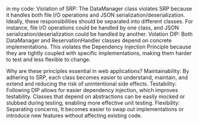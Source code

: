 in my code:
Violation of SRP:
The DataManager class violates SRP because it handles both file I/O operations and JSON serialization/deserialization. Ideally, these responsibilities should be separated into different classes. For instance, file I/O operations could be handled by one class, and JSON serialization/deserialization could be handled by another.
Volation DIP:
Both DataManager and ReservationHandler classes depend on concrete implementations. This violates the Dependency Injection Principle because they are tightly coupled with specific implementations, making them harder to test and less flexible to change.

Why are these principles essential in web applications?
Maintainability:
By adhering to SRP, each class becomes easier to understand, maintain, and extend and reducing the risk of unintentional side effects.
Testability:
Following DIP allows for easier dependency injection, which improves testability. Classes that depend on abstractions can be easily mocked or stubbed during testing, enabling more effective unit testing.
Flexibility:
Separating concerns, It becomes easier to swap out implementations or introduce new features without affecting existing code.
